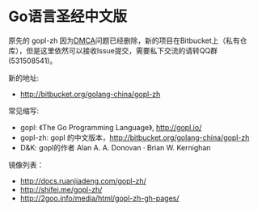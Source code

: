 # Go语言圣经中文版

原先的 gopl-zh 因为[DMCA](https://github.com/github/dmca/blob/master/2016-02-03-TheGoProgrammingLanguage.md)问题已经删除，新的项目在Bitbucket上（私有仓库），但是这里依然可以接收Issue提交，需要私下交流的请转QQ群(531508541)。

新的地址:

- http://bitbucket.org/golang-china/gopl-zh

常见缩写:

- gopl: 《The Go Programming Language》, http://gopl.io/
- gopl-zh: gopl 的中文版本，http://bitbucket.org/golang-china/gopl-zh
- D&K: gopl的作者 Alan A. A. Donovan · Brian W. Kernighan

镜像列表：

- http://docs.ruanjiadeng.com/gopl-zh/
- http://shifei.me/gopl-zh/
- http://2goo.info/media/html/gopl-zh-gh-pages/
